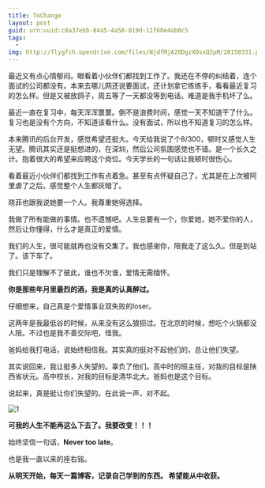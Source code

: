 ```yaml
---
title: ToChange
layout: post
guid: urn:uuid:c8a37ebb-84a5-4a58-819d-11f68e4ab0c5
tags:
  - 
img: http://flygfch.opendrive.com/files/NjdfMjA2ODgzX0sxQ2pM/20150331.png
---
```



最近又有点心情郁闷。眼看着小伙伴们都找到工作了。我还在不停的纠结着，连个面试的公司都没有。本来去哪儿网还说要面试，还计划拿它练练手，看看最近复习的怎么样。但是又被放鸽子，周五等了一天都没等到电话。难道是我手机坏了么。

最近一直在复习中，每天浑浑噩噩。倒不是浪费时间，感觉一天不知道干了什么。复习也是没有个方向，不知道该看什么。没有面试，所以也不知道复习的怎么样。

本来腾讯的后台开发，感觉希望还挺大。今天给我说了个8/300，顿时又感觉人生无望。腾讯其实还是挺想进的，在深圳，然后公司氛围感觉也不错。是一个长久之计。抱着很大的希望来应聘这个岗位。今天学长的一句话让我顿时很伤心。

看着最近小伙伴们都找到工作有点着急。甚至有点怀疑自己了，尤其是在上次被阿里虐了之后。感觉整个人生都灰暗了。


晓菲也跟我说她要一个人。我尊重她得选择。

我做了所有能做的事情。也不遗憾吧。人生总要有一个，你爱她，她不爱你的人，然后让你懂得，什么才是真正的爱情。

我们的人生，很可能就再也没有交集了。我也感谢你，陪我走了这么久。但是到站了。该下车了。

我们只是理解不了彼此，谁也不欠谁，爱情无需缅怀。

**你是那些年月里最烈的酒，我是真的认真醉过。**

仔细想来，自己真是个爱情事业双失败的loser。

这两年是我最低谷的时候，从来没有这么狼狈过。在北京的时候，想吃个火锅都没人陪。不过也是我不善交际吧，怪我。

爸妈给我打电话，说始终相信我。其实真的挺对不起他们的，总让他们失望。

其实说回来，我让挺多人失望的。辜负了他们。高中时的班主任，对我的目标是陕西省状元。高中校长，对我的目标是清华北大。爸妈也是这个目标。

说起来，真是挺让你们失望的。在此说一声，对不起。


![1](http://flygfch.opendrive.com/files/NjdfMjA2ODgzX0sxQ2pM/20150331.png)


**可我的人生不能再这么下去了。我要改变！！！**

始终坚信一句话，**Never too late**。

也是我一直以来的座右铭。


**从明天开始，每天一篇博客，记录自己学到的东西。
希望能从中收获。**






